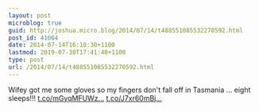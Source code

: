 ```yaml
---
layout: post
microblog: true
guid: http://joshua.micro.blog/2014/07/14/t488551085532270592.html
post_id: 41064
date: 2014-07-14T16:10:30+1100
lastmod: 2019-07-30T17:41:48+1100
type: post
url: /2014/07/14/t488551085532270592.html
---
```

Wifey got me some gloves so my fingers don't fall off in Tasmania ... eight sleeps!!! [t.co/mGyqMFUWz...](http://t.co/mGyqMFUWz4) [t.co/J7xr60mBj...](http://t.co/J7xr60mBjT)
